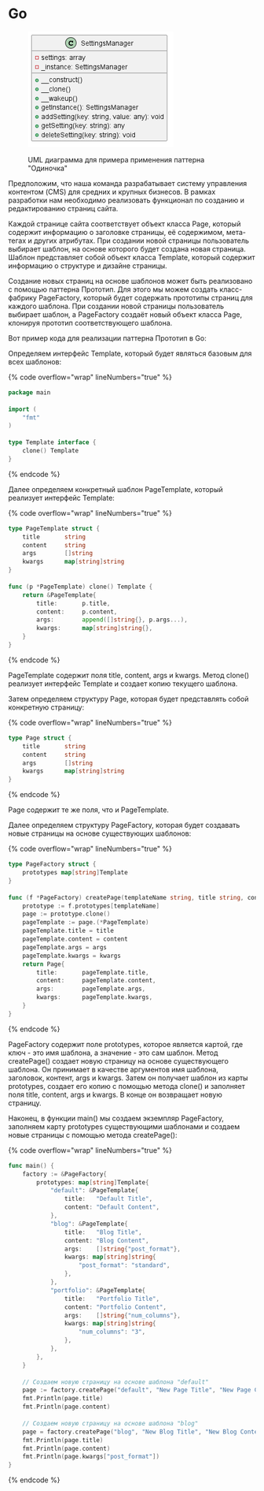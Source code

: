 # Go

<figure><img src="../../../../../.gitbook/assets/image (17).png" alt=""><figcaption><p>UML диаграмма для примера применения паттерна "Одиночка"</p></figcaption></figure>

Предположим, что наша команда разрабатывает систему управления контентом (CMS) для средних и крупных бизнесов. В рамках разработки нам необходимо реализовать функционал по созданию и редактированию страниц сайта.

Каждой странице сайта соответствует объект класса Page, который содержит информацию о заголовке страницы, её содержимом, мета-тегах и других атрибутах. При создании новой страницы пользователь выбирает шаблон, на основе которого будет создана новая страница. Шаблон представляет собой объект класса Template, который содержит информацию о структуре и дизайне страницы.

Создание новых страниц на основе шаблонов может быть реализовано с помощью паттерна Прототип. Для этого мы можем создать класс-фабрику PageFactory, который будет содержать прототипы страниц для каждого шаблона. При создании новой страницы пользователь выбирает шаблон, а PageFactory создаёт новый объект класса Page, клонируя прототип соответствующего шаблона.

Вот пример кода для реализации паттерна Прототип в Go:

Определяем интерфейс Template, который будет являться базовым для всех шаблонов:

{% code overflow="wrap" lineNumbers="true" %}
```go
package main

import (
    "fmt"
)

type Template interface {
    clone() Template
}
```
{% endcode %}

Далее определяем конкретный шаблон PageTemplate, который реализует интерфейс Template:

{% code overflow="wrap" lineNumbers="true" %}
```go
type PageTemplate struct {
    title       string
    content     string
    args        []string
    kwargs      map[string]string
}

func (p *PageTemplate) clone() Template {
    return &PageTemplate{
        title:       p.title,
        content:     p.content,
        args:        append([]string{}, p.args...),
        kwargs:      map[string]string{},
    }
}
```
{% endcode %}

PageTemplate содержит поля title, content, args и kwargs. Метод clone() реализует интерфейс Template и создает копию текущего шаблона.

Затем определяем структуру Page, которая будет представлять собой конкретную страницу:

{% code overflow="wrap" lineNumbers="true" %}
```go
type Page struct {
    title       string
    content     string
    args        []string
    kwargs      map[string]string
}
```
{% endcode %}

Page содержит те же поля, что и PageTemplate.

Далее определяем структуру PageFactory, которая будет создавать новые страницы на основе существующих шаблонов:

{% code overflow="wrap" lineNumbers="true" %}
```go
type PageFactory struct {
    prototypes map[string]Template
}

func (f *PageFactory) createPage(templateName string, title string, content string, args []string, kwargs map[string]string) Page {
    prototype := f.prototypes[templateName]
    page := prototype.clone()
    pageTemplate := page.(*PageTemplate)
    pageTemplate.title = title
    pageTemplate.content = content
    pageTemplate.args = args
    pageTemplate.kwargs = kwargs
    return Page{
        title:       pageTemplate.title,
        content:     pageTemplate.content,
        args:        pageTemplate.args,
        kwargs:      pageTemplate.kwargs,
    }
}
```
{% endcode %}

PageFactory содержит поле prototypes, которое является картой, где ключ - это имя шаблона, а значение - это сам шаблон. Метод createPage() создает новую страницу на основе существующего шаблона. Он принимает в качестве аргументов имя шаблона, заголовок, контент, args и kwargs. Затем он получает шаблон из карты prototypes, создает его копию с помощью метода clone() и заполняет поля title, content, args и kwargs. В конце он возвращает новую страницу.

Наконец, в функции main() мы создаем экземпляр PageFactory, заполняем карту prototypes существующими шаблонами и создаем новые страницы с помощью метода createPage():

{% code overflow="wrap" lineNumbers="true" %}
```go
func main() {
    factory := &PageFactory{
        prototypes: map[string]Template{
            "default": &PageTemplate{
                title:   "Default Title",
                content: "Default Content",
            },
            "blog": &PageTemplate{
                title:   "Blog Title",
                content: "Blog Content",
                args:    []string{"post_format"},
                kwargs: map[string]string{
                    "post_format": "standard",
                },
            },
            "portfolio": &PageTemplate{
                title:   "Portfolio Title",
                content: "Portfolio Content",
                args:    []string{"num_columns"},
                kwargs: map[string]string{
                    "num_columns": "3",
                },
            },
        },
    }

    // Создаем новую страницу на основе шаблона "default"
    page := factory.createPage("default", "New Page Title", "New Page Content", nil, nil)
    fmt.Println(page.title)
    fmt.Println(page.content)

    // Создаем новую страницу на основе шаблона "blog"
    page = factory.createPage("blog", "New Blog Title", "New Blog Content", []string{"post_format"}, map[string]string{"post_format": "gallery"})
    fmt.Println(page.title)
    fmt.Println(page.content)
    fmt.Println(page.kwargs["post_format"])
}

```
{% endcode %}
